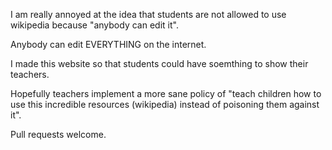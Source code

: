 I am really annoyed at the idea that students are not allowed to use wikipedia because "anybody can edit it".

Anybody can edit EVERYTHING on the internet.

I made this website so that students could have soemthing to show their teachers.

Hopefully teachers implement a more sane policy of "teach children how to use this incredible resources (wikipedia) instead of poisoning them against it".

Pull requests welcome.
